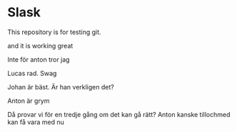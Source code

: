 ﻿# Slask
This repository is for testing git.

and it is working great

Inte för anton tror jag

Lucas rad.
Swag

Johan är bäst.
 Är han verkligen det?


Anton är grym

Då provar vi för en tredje gång om det kan gå rätt? Anton kanske tillochmed kan få vara med nu
